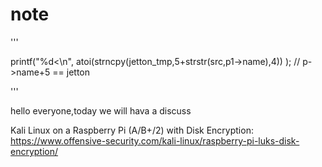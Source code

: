 # note
  '''

  printf("%d<\n",   atoi(strncpy(jetton_tmp,5+strstr(src,p1->name),4))  );  // p->name+5 == jetton 

  '''

hello everyone,today we will hava a discuss 


Kali Linux on a Raspberry Pi (A/B+/2) with Disk Encryption:
https://www.offensive-security.com/kali-linux/raspberry-pi-luks-disk-encryption/
